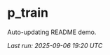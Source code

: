 # p_train

Auto-updating README demo.

<!--START_SECTION:status-->
_Last run: 2025-09-06 19:20 UTC_
<!--END_SECTION:status-->






































































































































































































































































































































































